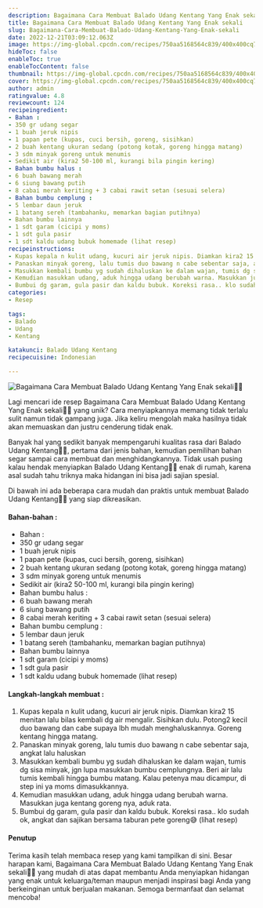```yaml
---
description: Bagaimana Cara Membuat Balado Udang Kentang Yang Enak sekali"
title: Bagaimana Cara Membuat Balado Udang Kentang Yang Enak sekali
slug: Bagaimana-Cara-Membuat-Balado-Udang-Kentang-Yang-Enak-sekali
date: 2022-12-21T03:09:12.063Z
image: https://img-global.cpcdn.com/recipes/750aa5168564c839/400x400cq70/photo.jpg
hideToc: false
enableToc: true
enableTocContent: false
thumbnail: https://img-global.cpcdn.com/recipes/750aa5168564c839/400x400cq70/photo.jpg
cover: https://img-global.cpcdn.com/recipes/750aa5168564c839/400x400cq70/photo.jpg
author: admin
ratingvalue: 4.8
reviewcount: 124
recipeingredient:
- Bahan :
- 350 gr udang segar
- 1 buah jeruk nipis
- 1 papan pete (kupas, cuci bersih, goreng, sisihkan)
- 2 buah kentang ukuran sedang (potong kotak, goreng hingga matang)
- 3 sdm minyak goreng untuk menumis
- Sedikit air (kira2 50-100 ml, kurangi bila pingin kering)
- Bahan bumbu halus :
- 6 buah bawang merah
- 6 siung bawang putih
- 8 cabai merah keriting + 3 cabai rawit setan (sesuai selera)
- Bahan bumbu cemplung :
- 5 lembar daun jeruk
- 1 batang sereh (tambahanku, memarkan bagian putihnya)
- Bahan bumbu lainnya
- 1 sdt garam (cicipi y moms)
- 1 sdt gula pasir
- 1 sdt kaldu udang bubuk homemade (lihat resep)
recipeinstructions:
- Kupas kepala n kulit udang, kucuri air jeruk nipis. Diamkan kira2 15 menitan lalu bilas kembali dg air mengalir. Sisihkan dulu. Potong2 kecil duo bawang dan cabe supaya lbh mudah menghaluskannya. Goreng kentang hingga matang.
- Panaskan minyak goreng, lalu tumis duo bawang n cabe sebentar saja, angkat lalu haluskan
- Masukkan kembali bumbu yg sudah dihaluskan ke dalam wajan, tumis dg sisa minyak, jgn lupa masukkan bumbu cemplungnya. Beri air lalu tumis kembali hingga bumbu matang. Kalau petenya mau dicampur, di step ini ya moms dimasukkannya.
- Kemudian masukkan udang, aduk hingga udang berubah warna. Masukkan juga kentang goreng nya, aduk rata.
- Bumbui dg garam, gula pasir dan kaldu bubuk. Koreksi rasa.. klo sudah ok, angkat dan sajikan bersama taburan pete goreng😅 (lihat resep)
categories:
- Resep

tags:
- Balado
- Udang
- Kentang

katakunci: Balado Udang Kentang
recipecuisine: Indonesian

---
```


![Bagaimana Cara Membuat Balado Udang Kentang Yang Enak sekali👩‍🍳](https://img-global.cpcdn.com/recipes/750aa5168564c839/400x400cq70/photo.jpg)

Lagi mencari ide resep Bagaimana Cara Membuat Balado Udang Kentang Yang Enak sekali👩‍🍳 yang unik? Cara menyiapkannya memang tidak terlalu sulit namun tidak gampang juga. Jika keliru mengolah maka hasilnya tidak akan memuaskan dan justru cenderung tidak enak.

Banyak hal yang sedikit banyak mempengaruhi kualitas rasa dari Balado Udang Kentang👩‍🍳, pertama dari jenis bahan, kemudian pemilihan bahan segar sampai cara membuat dan menghidangkannya. Tidak usah pusing kalau hendak menyiapkan Balado Udang Kentang👩‍🍳 enak di rumah, karena asal sudah tahu triknya maka hidangan ini bisa jadi sajian spesial.

Di bawah ini ada beberapa cara mudah dan praktis untuk membuat Balado Udang Kentang👩‍🍳 yang siap dikreasikan.

<!--inarticleads1-->

#### Bahan-bahan :

- Bahan :
- 350 gr udang segar
- 1 buah jeruk nipis
- 1 papan pete (kupas, cuci bersih, goreng, sisihkan)
- 2 buah kentang ukuran sedang (potong kotak, goreng hingga matang)
- 3 sdm minyak goreng untuk menumis
- Sedikit air (kira2 50-100 ml, kurangi bila pingin kering)
- Bahan bumbu halus :
- 6 buah bawang merah
- 6 siung bawang putih
- 8 cabai merah keriting + 3 cabai rawit setan (sesuai selera)
- Bahan bumbu cemplung :
- 5 lembar daun jeruk
- 1 batang sereh (tambahanku, memarkan bagian putihnya)
- Bahan bumbu lainnya
- 1 sdt garam (cicipi y moms)
- 1 sdt gula pasir
- 1 sdt kaldu udang bubuk homemade (lihat resep)

<!--inarticleads2-->

#### Langkah-langkah membuat :

1. Kupas kepala n kulit udang, kucuri air jeruk nipis. Diamkan kira2 15 menitan lalu bilas kembali dg air mengalir. Sisihkan dulu. Potong2 kecil duo bawang dan cabe supaya lbh mudah menghaluskannya. Goreng kentang hingga matang.
1. Panaskan minyak goreng, lalu tumis duo bawang n cabe sebentar saja, angkat lalu haluskan
1. Masukkan kembali bumbu yg sudah dihaluskan ke dalam wajan, tumis dg sisa minyak, jgn lupa masukkan bumbu cemplungnya. Beri air lalu tumis kembali hingga bumbu matang. Kalau petenya mau dicampur, di step ini ya moms dimasukkannya.
1. Kemudian masukkan udang, aduk hingga udang berubah warna. Masukkan juga kentang goreng nya, aduk rata.
1. Bumbui dg garam, gula pasir dan kaldu bubuk. Koreksi rasa.. klo sudah ok, angkat dan sajikan bersama taburan pete goreng😅 (lihat resep)

#### Penutup

Terima kasih telah membaca resep yang kami tampilkan di sini. Besar harapan kami, Bagaimana Cara Membuat Balado Udang Kentang Yang Enak sekali👩‍🍳 yang mudah di atas dapat membantu Anda menyiapkan hidangan yang enak untuk keluarga/teman maupun menjadi inspirasi bagi Anda yang berkeinginan untuk berjualan makanan. Semoga bermanfaat dan selamat mencoba!